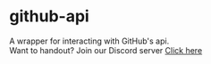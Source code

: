 # github-api

A wrapper for interacting with GitHub's api.<br />
Want to handout? Join our Discord server [Click here](https://discord.gg/BMVYRJbk25)
